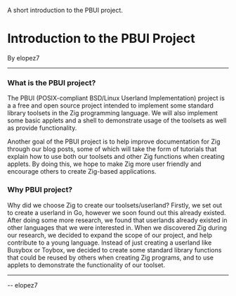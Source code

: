 A short introduction to the PBUI project.
# Introduction to the PBUI Project

By elopez7

----

### What is the PBUI project?

The PBUI (POSIX-compliant BSD/Linux Userland Implementation) project is a a free and open source project intended 
to implement some standard library toolsets in the Zig programming language. We will also implement some basic applets 
and a shell to demonstrate usage of the toolsets as well as provide functionality. 

Another goal of the PBUI project is to help improve documentation for Zig through our blog posts, some of which
will take the form of tutorials that explain how to use both our toolsets and other Zig functions when creating 
applets. By doing this, we hope to make Zig more user friendly and encourage others to create Zig-based applications.

### Why PBUI project?

Why did we choose Zig to create our toolsets/userland? Firstly, we set out to create a userland in Go, however we soon
found out this already existed. After doing some more research, we found that userlands already existed in other languages
that we were interested in. When we discovered Zig during our research, we decided to expand the scope of our project, and
help contribute to a young language. Instead of just creating a userland like Busybox or Toybox, we decided to create some
standard library functions that could be reused by others when creating Zig programs, and to use applets to demonstrate the
functionality of our toolset. 

----

-- elopez7
